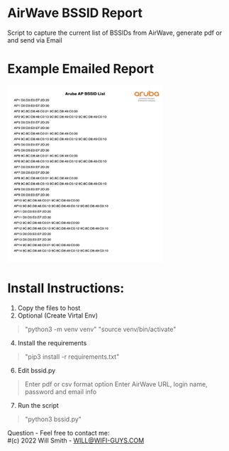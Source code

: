 # AirWave BSSID Report
Script to capture the current list of BSSIDs from AirWave, generate pdf or  and send via Email

# Example Emailed Report
<img src="https://github.com/WifiGuyWill/AirWave-BSSID-Report/blob/main/bssid.jpg" width="350" height="400">

# Install Instructions:

  1. Copy the files to host
  2. Optional (Create Virtal Env)
   > "python3 -m venv venv"
   > "source venv/bin/activate"
  4. Install the requirements
   > "pip3 install -r requirements.txt"
  6. Edit bssid.py
   > Enter pdf or csv format option
   > Enter AirWave URL, login name, password and email info
  7. Run the script
   > "python3 bssid.py"

  
Question - Feel free to contact me:   
#(c) 2022 Will Smith - WILL@WIFI-GUYS.COM
